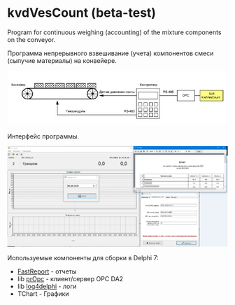 # kvdVesCount (beta-test)

 Program for continuous weighing (accounting) of the mixture components on the conveyor.

Программа непрерывного взвешивание (учета) компонентов смеси (сыпучие материалы) на конвейере.

![ves](screenshot/ves.jpg)

Интерфейс программы.

![main](screenshot/main.jpg)

Используемые компоненты для сборки в Delphi 7:

- [FastReport](https://www.fastreport.ru/ru/) - отчеты
- lib [prOpc](https://github.com/engycz/propc) - клиент/сервер OPC DA2
- lib [log4delphi](http://log4delphi.sourceforge.net/) - логи
- TChart - Графики